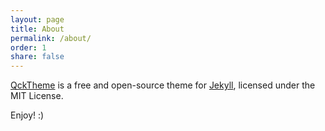```yaml
---
layout: page
title: About
permalink: /about/
order: 1
share: false
---
```


[QckTheme](https://github.com/qckanemoto/jekyll-qck-theme) is a free and open-source theme for [Jekyll](http://jekyllrb.com/), licensed under the MIT License.

Enjoy! :)
